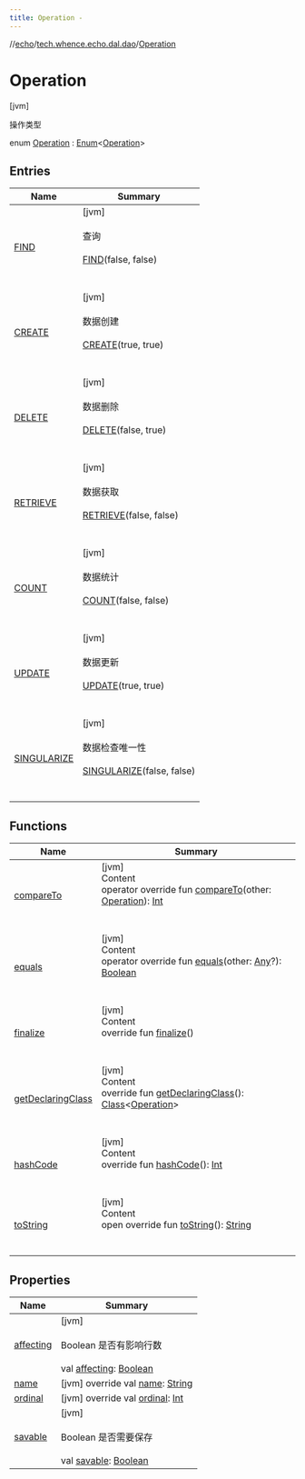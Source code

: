 ```yaml
---
title: Operation -
---
```

//[echo](../../index.md)/[tech.whence.echo.dal.dao](../index.md)/[Operation](index.md)



# Operation  
 [jvm] 

操作类型

enum [Operation](index.md) : [Enum](https://kotlinlang.org/api/latest/jvm/stdlib/kotlin/-enum/index.html)<[Operation](index.md)>    


## Entries  
  
|  Name|  Summary| 
|---|---|
| [FIND](-f-i-n-d/index.md)|  [jvm] <br><br>查询<br><br>[FIND](-f-i-n-d/index.md)(false, false)  <br>  <br>   <br>
| [CREATE](-c-r-e-a-t-e/index.md)|  [jvm] <br><br>数据创建<br><br>[CREATE](-c-r-e-a-t-e/index.md)(true, true)  <br>  <br>   <br>
| [DELETE](-d-e-l-e-t-e/index.md)|  [jvm] <br><br>数据删除<br><br>[DELETE](-d-e-l-e-t-e/index.md)(false, true)  <br>  <br>   <br>
| [RETRIEVE](-r-e-t-r-i-e-v-e/index.md)|  [jvm] <br><br>数据获取<br><br>[RETRIEVE](-r-e-t-r-i-e-v-e/index.md)(false, false)  <br>  <br>   <br>
| [COUNT](-c-o-u-n-t/index.md)|  [jvm] <br><br>数据统计<br><br>[COUNT](-c-o-u-n-t/index.md)(false, false)  <br>  <br>   <br>
| [UPDATE](-u-p-d-a-t-e/index.md)|  [jvm] <br><br>数据更新<br><br>[UPDATE](-u-p-d-a-t-e/index.md)(true, true)  <br>  <br>   <br>
| [SINGULARIZE](-s-i-n-g-u-l-a-r-i-z-e/index.md)|  [jvm] <br><br>数据检查唯一性<br><br>[SINGULARIZE](-s-i-n-g-u-l-a-r-i-z-e/index.md)(false, false)  <br>  <br>   <br>


## Functions  
  
|  Name|  Summary| 
|---|---|
| [compareTo](-s-i-n-g-u-l-a-r-i-z-e/index.md#kotlin/Enum/compareTo/#tech.whence.echo.dal.dao.Operation/PointingToDeclaration/)| [jvm]  <br>Content  <br>operator override fun [compareTo](-s-i-n-g-u-l-a-r-i-z-e/index.md#kotlin/Enum/compareTo/#tech.whence.echo.dal.dao.Operation/PointingToDeclaration/)(other: [Operation](index.md)): [Int](https://kotlinlang.org/api/latest/jvm/stdlib/kotlin/-int/index.html)  <br><br><br>
| [equals](../../tech.whence.echo.webclient.response/-response-mocker/-purpose/-p-a-r-s-e-d/index.md#kotlin/Enum/equals/#kotlin.Any?/PointingToDeclaration/)| [jvm]  <br>Content  <br>operator override fun [equals](../../tech.whence.echo.webclient.response/-response-mocker/-purpose/-p-a-r-s-e-d/index.md#kotlin/Enum/equals/#kotlin.Any?/PointingToDeclaration/)(other: [Any](https://kotlinlang.org/api/latest/jvm/stdlib/kotlin/-any/index.html)?): [Boolean](https://kotlinlang.org/api/latest/jvm/stdlib/kotlin/-boolean/index.html)  <br><br><br>
| [finalize](../../tech.whence.echo.webclient.response/-response-mocker/-purpose/-p-a-r-s-e-d/index.md#kotlin/Enum/finalize/#/PointingToDeclaration/)| [jvm]  <br>Content  <br>override fun [finalize](../../tech.whence.echo.webclient.response/-response-mocker/-purpose/-p-a-r-s-e-d/index.md#kotlin/Enum/finalize/#/PointingToDeclaration/)()  <br><br><br>
| [getDeclaringClass](../../tech.whence.echo.webclient.response/-response-mocker/-purpose/-p-a-r-s-e-d/index.md#kotlin/Enum/getDeclaringClass/#/PointingToDeclaration/)| [jvm]  <br>Content  <br>override fun [getDeclaringClass](../../tech.whence.echo.webclient.response/-response-mocker/-purpose/-p-a-r-s-e-d/index.md#kotlin/Enum/getDeclaringClass/#/PointingToDeclaration/)(): [Class](https://docs.oracle.com/javase/8/docs/api/java/lang/Class.html)<[Operation](index.md)>  <br><br><br>
| [hashCode](../../tech.whence.echo.webclient.response/-response-mocker/-purpose/-p-a-r-s-e-d/index.md#kotlin/Enum/hashCode/#/PointingToDeclaration/)| [jvm]  <br>Content  <br>override fun [hashCode](../../tech.whence.echo.webclient.response/-response-mocker/-purpose/-p-a-r-s-e-d/index.md#kotlin/Enum/hashCode/#/PointingToDeclaration/)(): [Int](https://kotlinlang.org/api/latest/jvm/stdlib/kotlin/-int/index.html)  <br><br><br>
| [toString](../../tech.whence.echo.webclient.response/-response-mocker/-purpose/-p-a-r-s-e-d/index.md#kotlin/Enum/toString/#/PointingToDeclaration/)| [jvm]  <br>Content  <br>open override fun [toString](../../tech.whence.echo.webclient.response/-response-mocker/-purpose/-p-a-r-s-e-d/index.md#kotlin/Enum/toString/#/PointingToDeclaration/)(): [String](https://kotlinlang.org/api/latest/jvm/stdlib/kotlin/-string/index.html)  <br><br><br>


## Properties  
  
|  Name|  Summary| 
|---|---|
| [affecting](index.md#tech.whence.echo.dal.dao/Operation/affecting/#/PointingToDeclaration/)|  [jvm] <br><br>Boolean 是否有影响行数<br><br>val [affecting](index.md#tech.whence.echo.dal.dao/Operation/affecting/#/PointingToDeclaration/): [Boolean](https://kotlinlang.org/api/latest/jvm/stdlib/kotlin/-boolean/index.html)   <br>
| [name](index.md#tech.whence.echo.dal.dao/Operation/name/#/PointingToDeclaration/)|  [jvm] override val [name](index.md#tech.whence.echo.dal.dao/Operation/name/#/PointingToDeclaration/): [String](https://kotlinlang.org/api/latest/jvm/stdlib/kotlin/-string/index.html)   <br>
| [ordinal](index.md#tech.whence.echo.dal.dao/Operation/ordinal/#/PointingToDeclaration/)|  [jvm] override val [ordinal](index.md#tech.whence.echo.dal.dao/Operation/ordinal/#/PointingToDeclaration/): [Int](https://kotlinlang.org/api/latest/jvm/stdlib/kotlin/-int/index.html)   <br>
| [savable](index.md#tech.whence.echo.dal.dao/Operation/savable/#/PointingToDeclaration/)|  [jvm] <br><br>Boolean 是否需要保存<br><br>val [savable](index.md#tech.whence.echo.dal.dao/Operation/savable/#/PointingToDeclaration/): [Boolean](https://kotlinlang.org/api/latest/jvm/stdlib/kotlin/-boolean/index.html)   <br>

